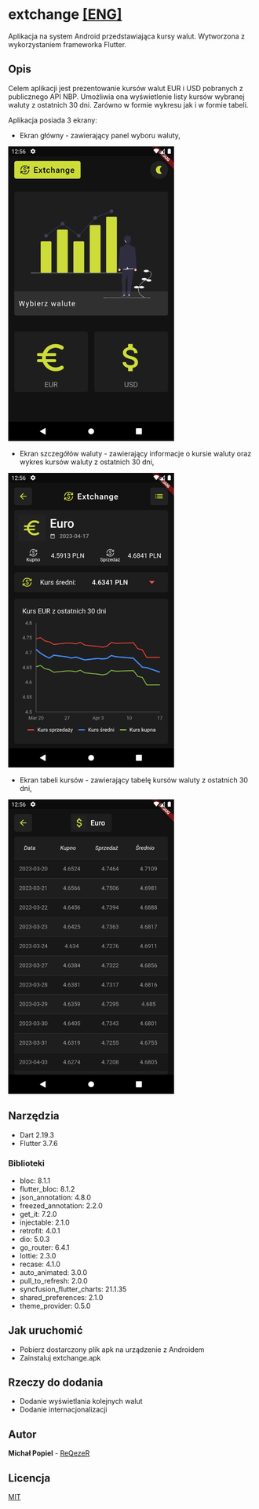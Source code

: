 # extchange [[ENG]](README.md) 
Aplikacja na system Android przedstawiająca kursy walut. Wytworzona z wykorzystaniem frameworka Flutter.


## Opis 
Celem aplikacji jest prezentowanie kursów walut EUR i USD pobranych z publicznego API NBP. Umożliwia ona wyświetlenie listy kursów wybranej waluty z ostatnich 30 dni. Zarówno w formie wykresu jak i w formie tabeli.
  
Aplikacja posiada 3 ekrany:  
*  Ekran główny - zawierający panel wyboru waluty,
<img src="docs/homePage.png" height="600">

*  Ekran szczegółów waluty - zawierający informacje o kursie waluty oraz wykres kursów waluty z ostatnich 30 dni,  
<img src="docs/detailPage.png" height="600">

*  Ekran tabeli kursów - zawierający tabelę kursów waluty z ostatnich 30 dni,
<img src="docs/tablePage.png" height="600">

## Narzędzia
* Dart 2.19.3
* Flutter 3.7.6

### Biblioteki
* bloc: 8.1.1
* flutter_bloc: 8.1.2
* json_annotation: 4.8.0
* freezed_annotation: 2.2.0
* get_it: 7.2.0
* injectable: 2.1.0
* retrofit: 4.0.1
* dio: 5.0.3
* go_router: 6.4.1
* lottie: 2.3.0
* recase: 4.1.0
* auto_animated: 3.0.0
* pull_to_refresh: 2.0.0
* syncfusion_flutter_charts: 21.1.35
* shared_preferences: 2.1.0
* theme_provider: 0.5.0

## Jak uruchomić
* Pobierz dostarczony plik apk na urządzenie z Androidem
* Zainstaluj extchange.apk

## Rzeczy do dodania
* Dodanie wyświetlania kolejnych walut
* Dodanie internacjonalizacji

## Autor
**Michał Popiel** - [ReQezeR](https://github.com/ReQezeR)

## Licencja
[MIT](https://choosealicense.com/licenses/mit/)